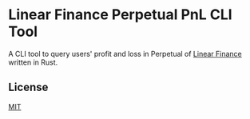# Linear Finance Perpetual PnL CLI Tool

A CLI tool to query users' profit and loss in Perpetual of [Linear Finance](https://linear.finance/) written in Rust.

## License

[MIT](./LICENSE)
